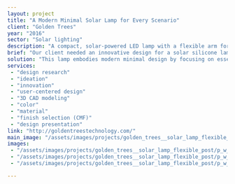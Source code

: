 ```yaml
---
layout: project
title: "A Modern Minimal Solar Lamp for Every Scenario"
client: "Golden Trees"
year: "2016"
sector: "Solar lighting"
description: "A compact, solar-powered LED lamp with a flexible arm for versatile use and effortless attachment to various objects."
brief: "Our client needed an innovative design for a solar silicone lamp. We discovered an opportunity to create a versatile lamp with essential features that complements different decors and adapts to various situations."
solution: "This lamp embodies modern minimal design by focusing on essential elements—the light and its flexible neck/stand. The versatile form allows it to stand on its own or be attached to a variety of objects, making it suitable for a wide range of scenarios while maintaining a sleek and uncluttered aesthetic."
services:
 - "design research"
 - "ideation"
 - "innovation"
 - "user-centered design"
 - "3D CAD modeling"
 - "color"
 - "material"
 - "finish selection (CMF)"
 - "design presentation"
link: "http://goldentreestechnology.com/"
main_image: "/assets/images/projects/golden_trees__solar_lamp_flexible_post/h_w_flexi solar lamp.jpg"
images:
 - "/assets/images/projects/golden_trees__solar_lamp_flexible_post/p_w_flexi solar lamp_01.jpg"
 - "/assets/images/projects/golden_trees__solar_lamp_flexible_post/p_w_flexi solar lamp_02.jpg"
 - "/assets/images/projects/golden_trees__solar_lamp_flexible_post/p_w_flexi solar lamp_03.jpg"

---
```


